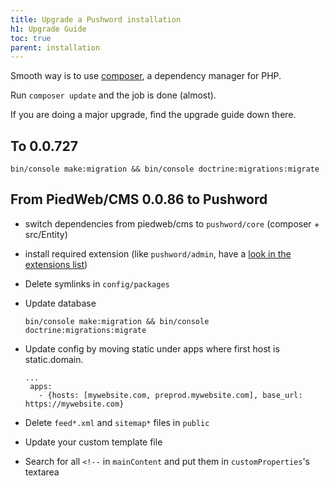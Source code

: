 ```yaml
---
title: Upgrade a Pushword installation
h1: Upgrade Guide
toc: true
parent: installation
---
```


Smooth way is to use [composer](https://getcomposer.org), a dependency manager for PHP.

Run `composer update` and the job is done (almost).

If you are doing a major upgrade, find the upgrade guide down there.

## To 0.0.727

```
bin/console make:migration && bin/console doctrine:migrations:migrate
```

## From PiedWeb/CMS 0.0.86 to Pushword

-   switch dependencies from piedweb/cms to `pushword/core` (composer + src/Entity)
-   install required extension (like `pushword/admin`, have a [look in the extensions list](/extensions))
-   Delete symlinks in `config/packages`

-   Update database

    ```
    bin/console make:migration && bin/console doctrine:migrations:migrate
    ```

-   Update config by moving static under apps where first host is static.domain.

    ```
    ...
     apps:
       - {hosts: [mywebsite.com, preprod.mywebsite.com], base_url: https://mywebsite.com}
    ```

-   Delete `feed*.xml` and `sitemap*` files in `public`

-   Update your custom template file

-   Search for all `<!--` in `mainContent` and put them in `customProperties`'s textarea

